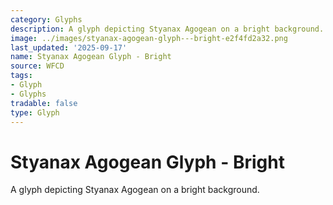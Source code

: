 ```yaml
---
category: Glyphs
description: A glyph depicting Styanax Agogean on a bright background.
image: ../images/styanax-agogean-glyph---bright-e2f4fd2a32.png
last_updated: '2025-09-17'
name: Styanax Agogean Glyph - Bright
source: WFCD
tags:
- Glyph
- Glyphs
tradable: false
type: Glyph
---
```


# Styanax Agogean Glyph - Bright

A glyph depicting Styanax Agogean on a bright background.

